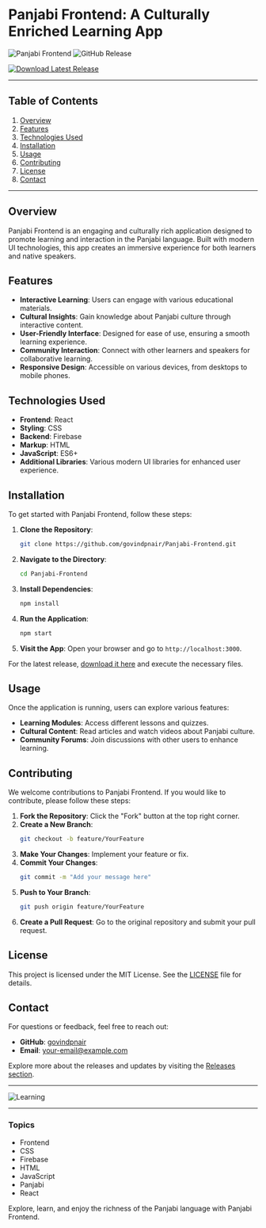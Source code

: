 # Panjabi Frontend: A Culturally Enriched Learning App

![Panjabi Frontend](https://img.shields.io/badge/Panjabi%20Frontend-v1.0.0-blue.svg)
![GitHub Release](https://img.shields.io/badge/Releases-Check%20Here-brightgreen.svg)

[![Download Latest Release](https://img.shields.io/badge/Download%20Latest%20Release-Here-orange.svg)](https://github.com/govindpnair/Panjabi-Frontend/releases)

---

## Table of Contents

1. [Overview](#overview)
2. [Features](#features)
3. [Technologies Used](#technologies-used)
4. [Installation](#installation)
5. [Usage](#usage)
6. [Contributing](#contributing)
7. [License](#license)
8. [Contact](#contact)

---

## Overview

Panjabi Frontend is an engaging and culturally rich application designed to promote learning and interaction in the Panjabi language. Built with modern UI technologies, this app creates an immersive experience for both learners and native speakers. 

## Features

- **Interactive Learning**: Users can engage with various educational materials.
- **Cultural Insights**: Gain knowledge about Panjabi culture through interactive content.
- **User-Friendly Interface**: Designed for ease of use, ensuring a smooth learning experience.
- **Community Interaction**: Connect with other learners and speakers for collaborative learning.
- **Responsive Design**: Accessible on various devices, from desktops to mobile phones.

## Technologies Used

- **Frontend**: React
- **Styling**: CSS
- **Backend**: Firebase
- **Markup**: HTML
- **JavaScript**: ES6+
- **Additional Libraries**: Various modern UI libraries for enhanced user experience.

## Installation

To get started with Panjabi Frontend, follow these steps:

1. **Clone the Repository**:
   ```bash
   git clone https://github.com/govindpnair/Panjabi-Frontend.git
   ```

2. **Navigate to the Directory**:
   ```bash
   cd Panjabi-Frontend
   ```

3. **Install Dependencies**:
   ```bash
   npm install
   ```

4. **Run the Application**:
   ```bash
   npm start
   ```

5. **Visit the App**: Open your browser and go to `http://localhost:3000`.

For the latest release, [download it here](https://github.com/govindpnair/Panjabi-Frontend/releases) and execute the necessary files.

## Usage

Once the application is running, users can explore various features:

- **Learning Modules**: Access different lessons and quizzes.
- **Cultural Content**: Read articles and watch videos about Panjabi culture.
- **Community Forums**: Join discussions with other users to enhance learning.

## Contributing

We welcome contributions to Panjabi Frontend. If you would like to contribute, please follow these steps:

1. **Fork the Repository**: Click the "Fork" button at the top right corner.
2. **Create a New Branch**:
   ```bash
   git checkout -b feature/YourFeature
   ```
3. **Make Your Changes**: Implement your feature or fix.
4. **Commit Your Changes**:
   ```bash
   git commit -m "Add your message here"
   ```
5. **Push to Your Branch**:
   ```bash
   git push origin feature/YourFeature
   ```
6. **Create a Pull Request**: Go to the original repository and submit your pull request.

## License

This project is licensed under the MIT License. See the [LICENSE](LICENSE) file for details.

## Contact

For questions or feedback, feel free to reach out:

- **GitHub**: [govindpnair](https://github.com/govindpnair)
- **Email**: your-email@example.com

Explore more about the releases and updates by visiting the [Releases section](https://github.com/govindpnair/Panjabi-Frontend/releases). 

---

![Learning](https://via.placeholder.com/800x400?text=Learning+Panjabi)

---

### Topics

- Frontend
- CSS
- Firebase
- HTML
- JavaScript
- Panjabi
- React

Explore, learn, and enjoy the richness of the Panjabi language with Panjabi Frontend.